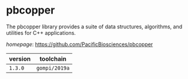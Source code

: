 # pbcopper

The pbcopper library provides a suite of data structures, algorithms,  and utilities for C++ applications.

*homepage*: <https://github.com/PacificBiosciences/pbcopper>

version | toolchain
--------|----------
``1.3.0`` | ``gompi/2019a``
